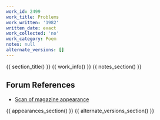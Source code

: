 ```yaml
---
work_id: 2499
work_title: Problems
work_written: '1982'
written_date: exact
work_collected: 'no'
work_category: Poem
notes: null
alternate_versions: []
---
```


{{ section_title() }}
{{ work_info() }}
{{ notes_section() }}
## Forum References
- [Scan of magazine appearance](https://bukowskiforum.com/threads/problems-london-bridges-wormwood-review-no-128-1992.12811/)

{{ appearances_section() }}
{{ alternate_versions_section() }}